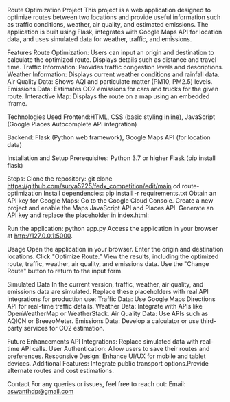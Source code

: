 Route Optimization Project This project is a web application designed to optimize routes between two locations and provide useful information such as traffic conditions, weather, air quality, and estimated emissions. The application is built using Flask, integrates with Google Maps API for location data, and uses simulated data for weather, traffic, and emissions.

Features Route Optimization: Users can input an origin and destination to calculate the optimized route. Displays details such as distance and travel time. Traffic Information: Provides traffic congestion levels and descriptions. Weather Information: Displays current weather conditions and rainfall data. Air Quality Data: Shows AQI and particulate matter (PM10, PM2.5) levels. Emissions Data: Estimates CO2 emissions for cars and trucks for the given route. Interactive Map: Displays the route on a map using an embedded iframe.

Technologies Used Frontend:HTML, CSS (basic styling inline), JavaScript (Google Places Autocomplete API integration)

Backend: Flask (Python web framework), Google Maps API (for location data)

Installation and Setup Prerequisites: Python 3.7 or higher Flask (pip install flask)

Steps: Clone the repository: git clone https://github.com/surya5225/fedx_competition/edit/main cd route-optimization Install dependencies: pip install -r requirements.txt Obtain an API key for Google Maps: Go to the Google Cloud Console. Create a new project and enable the Maps JavaScript API and Places API. Generate an API key and replace the placeholder in index.html:

<script src="https://maps.googleapis.com/maps/api/js?key=YOUR_API_KEY&libraries=places"></script>
Run the application: python app.py Access the application in your browser at http://127.0.0.1:5000.

Usage Open the application in your browser. Enter the origin and destination locations. Click "Optimize Route." View the results, including the optimized route, traffic, weather, air quality, and emissions data. Use the "Change Route" button to return to the input form.

Simulated Data In the current version, traffic, weather, air quality, and emissions data are simulated. Replace these placeholders with real API integrations for production use: Traffic Data: Use Google Maps Directions API for real-time traffic details. Weather Data: Integrate with APIs like OpenWeatherMap or WeatherStack. Air Quality Data: Use APIs such as AQICN or BreezoMeter. Emissions Data: Develop a calculator or use third-party services for CO2 estimation.

Future Enhancements API Integrations: Replace simulated data with real-time API calls. User Authentication: Allow users to save their routes and preferences. Responsive Design: Enhance UI/UX for mobile and tablet devices. Additional Features: Integrate public transport options.Provide alternate routes and cost estimations.

Contact For any queries or issues, feel free to reach out: Email: aswanthdp@gmail.com

